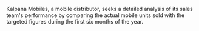 Kalpana Mobiles, a mobile distributor, seeks a detailed analysis of its sales team's performance by comparing the actual mobile units sold with the targeted figures during the first six months of the year.
